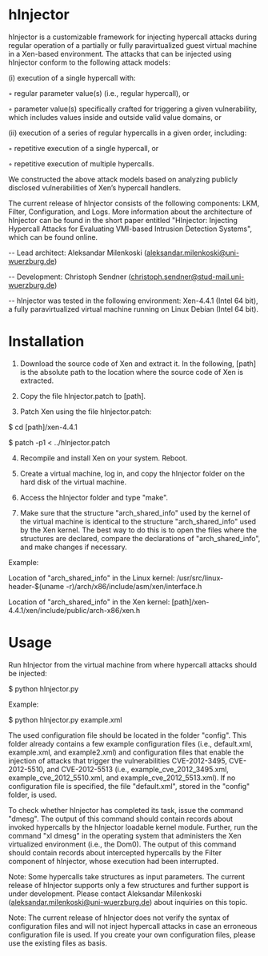 hInjector
=========

hInjector is a customizable framework for injecting hypercall attacks during regular operation of a partially or fully paravirtualized guest virtual machine in a Xen-based environment. The attacks that can be injected using hInjector conform to the following attack models:

(i) execution of a single hypercall with:

◦ regular parameter value(s) (i.e., regular hypercall), or

◦ parameter value(s) specifically crafted for triggering a given vulnerability, which includes values inside and
outside valid value domains, or

(ii) execution of a series of regular hypercalls in a given order, including:

◦ repetitive execution of a single hypercall, or 

◦ repetitive execution of multiple hypercalls.

We constructed the above attack models based on analyzing publicly disclosed vulnerabilities of Xen’s hypercall handlers. 

The current release of hInjector consists of the following components: LKM, Filter, Configuration, and Logs. More information about the architecture of hInjector can be found in the short paper entitled "HInjector: Injecting Hypercall Attacks for Evaluating VMI-based Intrusion Detection Systems", which can be found online. 

-- Lead architect: Aleksandar Milenkoski (aleksandar.milenkoski@uni-wuerzburg.de)

-- Development: Christoph Sendner (christoph.sendner@stud-mail.uni-wuerzburg.de)

-- hInjector was tested in the following environment: Xen-4.4.1 (Intel 64 bit), a fully paravirtualized virtual machine running on Linux Debian (Intel 64 bit). 

Installation
=========

1) Download the source code of Xen and extract it. In the following, [path] is the absolute path to the location where the source code of Xen is extracted.

2) Copy the file hInjector.patch to [path].

3) Patch Xen using the file hInjector.patch:

$ cd [path]/xen-4.4.1

$ patch -p1 < ../hInjector.patch

4) Recompile and install Xen on your system. Reboot. 

5) Create a virtual machine, log in, and copy the hInjector folder on the hard disk of the virtual machine.  

6) Access the hInjector folder and type "make".

7) Make sure that the structure "arch_shared_info" used by the kernel of the virtual machine is identical to the structure "arch_shared_info" used by the Xen kernel. The best way to do this is to open the files where the structures are declared, compare the declarations of "arch_shared_info", and make changes if necessary. 

Example:

Location of "arch_shared_info" in the Linux kernel: /usr/src/linux-header-$(uname -r)/arch/x86/include/asm/xen/interface.h

Location of "arch_shared_info" in the Xen kernel: [path]/xen-4.4.1/xen/include/public/arch-x86/xen.h 

Usage
=========

Run hInjector from the virtual machine from where hypercall attacks should be injected:

$ python hInjector.py <configuration file>

Example:

$ python hInjector.py example.xml 

The used configuration file should be located in the folder "config". This folder already contains a few example configuration files (i.e., default.xml, example.xml, and example2.xml) and configuration files that enable the injection of attacks that trigger the vulnerabilities CVE-2012-3495, CVE-2012-5510, and CVE-2012-5513 (i.e., example_cve_2012_3495.xml, example_cve_2012_5510.xml, and example_cve_2012_5513.xml). If no configuration file is specified, the file "default.xml", stored in the "config" folder, is used. 

To check whether hInjector has completed its task, issue the command "dmesg". The output of this command should contain records about invoked hypercalls by the hInjector loadable kernel module. Further, run the command "xl dmesg" in the operating system that administers the Xen virtualized environment (i.e., the Dom0). The output of this command should contain records about intercepted hypercalls by the Filter component of hInjector, whose execution had been interrupted.

Note: Some hypercalls take structures as input parameters. The current release of hInjector supports only a few structures and further support is under development. Please contact Aleksandar Milenkoski (aleksandar.milenkoski@uni-wuerzburg.de) about inquiries on this topic. 

Note: The current release of hInjector does not verify the syntax of configuration files and will not inject hypercall attacks in case an erroneous configuration file is used. If you create your own configuration files, please use the existing files as basis. 


